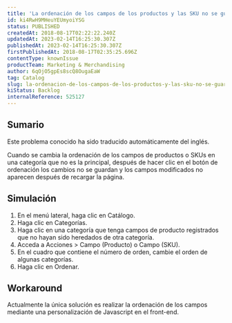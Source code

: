```yaml
---
title: 'La ordenación de los campos de los productos y las SKU no se guarda'
id: ki4RwH9MHeuYEUmyoiYSG
status: PUBLISHED
createdAt: 2018-08-17T02:22:22.240Z
updatedAt: 2023-02-14T16:25:30.307Z
publishedAt: 2023-02-14T16:25:30.307Z
firstPublishedAt: 2018-08-17T02:35:25.696Z
contentType: knownIssue
productTeam: Marketing & Merchandising
author: 6qOjO5gpEs8scQ8OugaEaW
tag: Catalog
slug: la-ordenacion-de-los-campos-de-los-productos-y-las-sku-no-se-guarda
kiStatus: Backlog
internalReference: 525127
---
```


## Sumario

<div class="alert alert-info">
  <p>Este problema conocido ha sido traducido automáticamente del inglés.</p>
</div>

Cuando se cambia la ordenación de los campos de productos o SKUs en una categoría que no es la principal, después de hacer clic en el botón de ordenación los cambios no se guardan y los campos modificados no aparecen después de recargar la página.


## Simulación


1. En el menú lateral, haga clic en Catálogo.
2. Haga clic en Categorías.
3. Haga clic en una categoría que tenga campos de producto registrados que no hayan sido heredados de otra categoría.
4. Acceda a Acciones > Campo (Producto) o Campo (SKU).
5. En el cuadro que contiene el número de orden, cambie el orden de algunas categorías.
6. Haga clic en Ordenar.


## Workaround


Actualmente la única solución es realizar la ordenación de los campos mediante una personalización de Javascript en el front-end.

